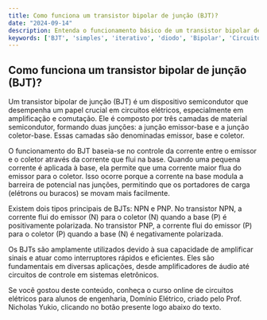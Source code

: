 ```yaml
---
title: Como funciona um transistor bipolar de junção (BJT)?
date: "2024-09-14"
description: Entenda o funcionamento básico de um transistor bipolar de junção (BJT) e sua importância em circuitos elétricos.
keywords: ['BJT', 'simples', 'iterativo', 'diodo', 'Bipolar', 'Circuito', 'Junção']
---
```


## Como funciona um transistor bipolar de junção (BJT)?

Um transistor bipolar de junção (BJT) é um dispositivo semicondutor que desempenha um papel crucial em circuitos elétricos, especialmente em amplificação e comutação. Ele é composto por três camadas de material semicondutor, formando duas junções: a junção emissor-base e a junção coletor-base. Essas camadas são denominadas emissor, base e coletor.

O funcionamento do BJT baseia-se no controle da corrente entre o emissor e o coletor através da corrente que flui na base. Quando uma pequena corrente é aplicada à base, ela permite que uma corrente maior flua do emissor para o coletor. Isso ocorre porque a corrente na base modula a barreira de potencial nas junções, permitindo que os portadores de carga (elétrons ou buracos) se movam mais facilmente.

Existem dois tipos principais de BJTs: NPN e PNP. No transistor NPN, a corrente flui do emissor (N) para o coletor (N) quando a base (P) é positivamente polarizada. No transistor PNP, a corrente flui do emissor (P) para o coletor (P) quando a base (N) é negativamente polarizada.

Os BJTs são amplamente utilizados devido à sua capacidade de amplificar sinais e atuar como interruptores rápidos e eficientes. Eles são fundamentais em diversas aplicações, desde amplificadores de áudio até circuitos de controle em sistemas eletrônicos.

Se você gostou deste conteúdo, conheça o curso online de circuitos elétricos para alunos de engenharia, Domínio Elétrico, criado pelo Prof. Nicholas Yukio, clicando no botão presente logo abaixo do texto.